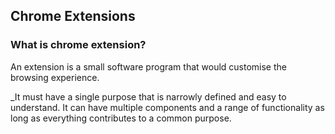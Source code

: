 ## Chrome Extensions

### What is chrome extension?

An extension is a small software program that would customise the browsing experience.

_It must have a single purpose that is narrowly defined and easy to understand. It can have multiple components and a range of functionality as long as everything contributes to a common purpose.
